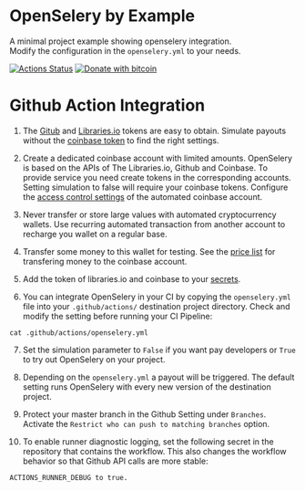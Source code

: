 # OpenSelery by Example
A minimal project example showing openselery integration.    
Modify the configuration in the `openselery.yml` to your needs.  

[![Actions Status](https://github.com/protontypes/seleryexample/workflows/openselery/badge.svg)](https://github.com/protontypes/seleryexample/actions)
[![Donate with bitcoin](https://en.cryptobadges.io/badge/small/3PVdiyLPR7MgaeFRJLW9mfuESZS2aAPX9w)](https://en.cryptobadges.io/donate/3PVdiyLPR7MgaeFRJLW9mfuESZS2aAPX9w)     

# Github Action Integration

1. The [Gitub](https://github.com/settings/tokens) and [Libraries.io](https://libraries.io/api) tokens are easy to obtain. Simulate payouts without the [coinbase token](https://www.coinbase.com/settings/api) to find the right settings. 

2. Create a dedicated coinbase account with limited amounts. OpenSelery is based on the APIs of The Libraries.io, Github and Coinbase. To provide service you need create tokens in the corresponding accounts. Setting simulation to false will require your coinbase tokens. Configure the [access control settings](https://github.com/protontypes/openselery/wiki/Coinbase-Settings) of the automated coinbase account.

3. Never transfer or store large values with automated cryptocurrency wallets. Use recurring automated transaction from another account to recharge you wallet on a regular base. 

4. Transfer some money to this wallet for testing. See the [price list](https://help.coinbase.com/en/coinbase/trading-and-funding/pricing-and-fees/fees.html) for transfering money to the coinbase account.
 
5. Add the token of libraries.io and coinbase to your [secrets](https://help.github.com/en/actions/configuring-and-managing-workflows/creating-and-storing-encrypted-secrets).

6. You can integrate OpenSelery in your CI by copying the `openselery.yml` file into your `.github/actions/` destination project directory. Check and modify the setting before running your CI Pipeline:

  ```
  cat .github/actions/openselery.yml 
  ```
7. Set the simulation parameter to `False` if you want pay developers or `True` to try out OpenSelery on your project.

8. Depending on the `openselery.yml` a payout will be triggered. The default setting runs OpenSelery with every new version of the destination project. 

9. Protect your master branch in the Github Setting under `Branches`. Activate the `Restrict who can push to matching branches` option. 

10. To enable runner diagnostic logging, set the following secret in the repository that contains the workflow.
This also changes the workflow behavior so that Github API calls are more stable:
```
ACTIONS_RUNNER_DEBUG to true. 
```

